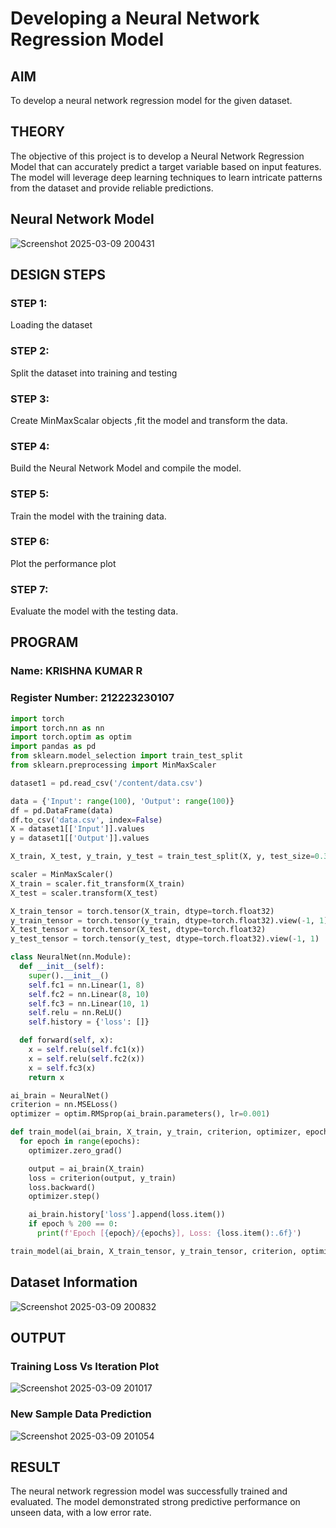 # Developing a Neural Network Regression Model

## AIM

To develop a neural network regression model for the given dataset.

## THEORY

The objective of this project is to develop a Neural Network Regression Model that can accurately predict a target variable based on input features. The model will leverage deep learning techniques to learn intricate patterns from the dataset and provide reliable predictions.

## Neural Network Model

![Screenshot 2025-03-09 200431](https://github.com/user-attachments/assets/a9c211fe-43e2-4f7f-aeba-e2ac47d78b3b)

## DESIGN STEPS

### STEP 1:

Loading the dataset

### STEP 2:

Split the dataset into training and testing

### STEP 3:

Create MinMaxScalar objects ,fit the model and transform the data.

### STEP 4:

Build the Neural Network Model and compile the model.

### STEP 5:

Train the model with the training data.

### STEP 6:

Plot the performance plot

### STEP 7:

Evaluate the model with the testing data.

## PROGRAM
### Name: KRISHNA KUMAR R
### Register Number: 212223230107
```python
import torch
import torch.nn as nn
import torch.optim as optim
import pandas as pd
from sklearn.model_selection import train_test_split
from sklearn.preprocessing import MinMaxScaler

dataset1 = pd.read_csv('/content/data.csv')

data = {'Input': range(100), 'Output': range(100)}
df = pd.DataFrame(data)
df.to_csv('data.csv', index=False)
X = dataset1[['Input']].values
y = dataset1[['Output']].values

X_train, X_test, y_train, y_test = train_test_split(X, y, test_size=0.33, random_state=33)

scaler = MinMaxScaler()
X_train = scaler.fit_transform(X_train)
X_test = scaler.transform(X_test)

X_train_tensor = torch.tensor(X_train, dtype=torch.float32)
y_train_tensor = torch.tensor(y_train, dtype=torch.float32).view(-1, 1)
X_test_tensor = torch.tensor(X_test, dtype=torch.float32)
y_test_tensor = torch.tensor(y_test, dtype=torch.float32).view(-1, 1)

class NeuralNet(nn.Module):
  def __init__(self):
    super().__init__()
    self.fc1 = nn.Linear(1, 8)
    self.fc2 = nn.Linear(8, 10)
    self.fc3 = nn.Linear(10, 1)
    self.relu = nn.ReLU()
    self.history = {'loss': []}

  def forward(self, x):
    x = self.relu(self.fc1(x))
    x = self.relu(self.fc2(x))
    x = self.fc3(x)
    return x

ai_brain = NeuralNet()
criterion = nn.MSELoss()
optimizer = optim.RMSprop(ai_brain.parameters(), lr=0.001)

def train_model(ai_brain, X_train, y_train, criterion, optimizer, epochs=2000):
  for epoch in range(epochs):
    optimizer.zero_grad()

    output = ai_brain(X_train)
    loss = criterion(output, y_train)
    loss.backward()
    optimizer.step()

    ai_brain.history['loss'].append(loss.item())
    if epoch % 200 == 0:
      print(f'Epoch [{epoch}/{epochs}], Loss: {loss.item():.6f}')

train_model(ai_brain, X_train_tensor, y_train_tensor, criterion, optimizer)
```
## Dataset Information

![Screenshot 2025-03-09 200832](https://github.com/user-attachments/assets/abe6160b-e747-43e5-bc63-23b2e36d67d2)

## OUTPUT

### Training Loss Vs Iteration Plot

![Screenshot 2025-03-09 201017](https://github.com/user-attachments/assets/70cd1f74-8287-4497-a240-d591c5f1cf69)

### New Sample Data Prediction

![Screenshot 2025-03-09 201054](https://github.com/user-attachments/assets/8fb30f71-5a5c-4f7f-84c7-552b2490c29f)

## RESULT

The neural network regression model was successfully trained and evaluated. The model demonstrated strong predictive performance on unseen data, with a low error rate.
